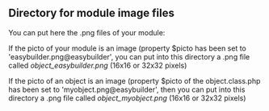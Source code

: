 
Directory for module image files
--------------------------------

You can put here the .png files of your module:


If the picto of your module is an image (property $picto has been set to 'easybuilder.png@easybuilder', you can put into this
directory a .png file called *object_easybuilder.png* (16x16 or 32x32 pixels)


If the picto of an object is an image (property $picto of the object.class.php has been set to 'myobject.png@easybuilder', then you can put into this
directory a .png file called *object_myobject.png* (16x16 or 32x32 pixels)


